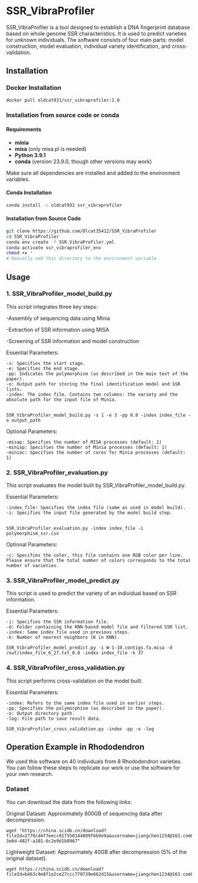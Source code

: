 # SSR_VibraProfiler

SSR_VibraProfiler is a tool designed to establish a DNA fingerprint database based on whole genome SSR characteristics. It is used to predict varieties for unknown individuals. The software consists of four main parts: model construction, model evaluation, individual variety identification, and cross-validation.



## Installation
### Docker Installation
```bash
docker pull oldcat931/ssr_vibraprofiler:1.0
```
### Installation from source code or conda

#### Requirements

- **minia**  
- **misa** (only misa.pl is needed)
- **Python 3.9.1**
- **conda** (version 23.9.0, though other versions may work)

Make sure all dependencies are installed and added to the environment variables.

#### Conda Installation

```bash
conda install -c oldcat931 ssr_vibraprofiler
```

#### Installation from Source Code
```bash
git clone https://github.com/Olcat35412/SSR_VibraProfiler
cd SSR_VibraProfiler
conda env create -f SSR_VibraProfiler.yml
conda activate ssr_vibraprofiler_env
chmod +x *
# Manually add this directory to the environment variable
```

## Usage


### 1. SSR_VibraProfiler_model_build.py

This script integrates three key steps:

-Assembly of sequencing data using Minia

-Extraction of SSR information using MISA

-Screening of SSR information and model construction

Essential Parameters:
```
-s: Specifies the start stage.
-e: Specifies the end stage.
-pp: Indicates the polymorphism (as described in the main text of the paper).
-o: Output path for storing the final identification model and SSR lists.
-index: The index file. Contains two columns: the variety and the absolute path for the input file of Minia.


SSR_VibraProfiler_model_build.py -s 1 -e 3 -pp 0.8 -index index_file -o output_path
```

Optional Parameters:
```
-misap: Specifies the number of MISA processes (default: 1)
-miniap: Specifies the number of Minia processes (default: 1)
-miniac: Specifies the number of cores for Minia processes (default: 1)
```

### 2. SSR_VibraProfiler_evaluation.py

This script evaluates the model built by SSR_VibraProfiler_model_build.py.

Essential Parameters:

```
-index_file: Specifies the index file (same as used in model build).
-i: Specifies the input file generated by the model build step.


SSR_VibraProfiler_evaluation.py -index index_file -i polymorphism_ssr.csv
```
Optional Parameters:
```
-c: Specifies the color, this file contains one RGB color per line. Please ensure that the total number of colors corresponds to the total number of varieties.
```
### 3. SSR_VibraProfiler_model_predict.py
This script is used to predict the variety of an individual based on SSR information.

Essential Parameters:
```
-i: Specifies the SSR information file.
-d: Folder containing the KNN-based model file and filtered SSR list.
-index: Same index file used in previous steps.
-k: Number of nearest neighbors (K in KNN).

SSR_VibraProfiler_model_predict.py -i W-1-10.contigs.fa.misa -d /out/index_file_6_27.txt_0.8 -index index_file -k 37
```

### 4. SSR_VibraProfiler_cross_validation.py

This script performs cross-validation on the model built.

Essential Parameters:

```
-index: Refers to the same index file used in earlier steps.
-pp: Specifies the polymorphism (as described in the paper).
-o: Output directory path.
-log: File path to save result data.

SSR_VibraProfiler_cross_validation.py -index -pp -o -log
```


## Operation Example in Rhododendron
We used this software on 40 individuals from 8 Rhododendron varieties. You can follow these steps to replicate our work or use the software for your own research.



### Dataset

You can download the data from the following links:

Original Dataset: Approximately 800GB of sequencing data after decompression.
```
wget "https://china.scidb.cn/download?fileId=2779cd477eecc01f550144809f6b9e9a&username=jiangchen1234@163.com&traceId=a62cbd41-3e6d-482f-a101-6c2e9d1b8967"
```
Lightweight Dataset: Approximately 40GB after decompression (5% of the original dataset).
```
wget https://china.scidb.cn/download?fileId=b463c9e8f1e2ce27ccc770739e662d15&username=jiangchen1234@163.com&traceId=jiangchen1234@163.com
```

